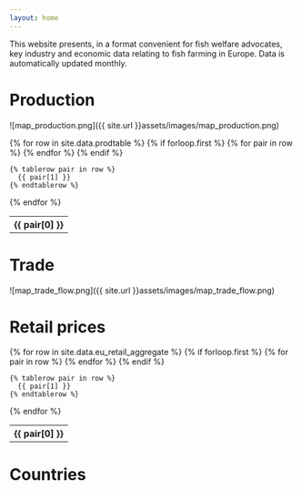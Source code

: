 ```yaml
---
layout: home
---
```


This website presents, in a format convenient for fish welfare advocates, key industry and economic data relating to fish farming in Europe. Data is automatically updated monthly.

# Production
![map_production.png]({{ site.url }}assets/images/map_production.png)  

<table align="center">
  {% for row in site.data.prodtable %}
    {% if forloop.first %}
    <tr>
      {% for pair in row %}
        <th>{{ pair[0] }}</th>
      {% endfor %}
    </tr>
    {% endif %}

    {% tablerow pair in row %}
      {{ pair[1] }}
    {% endtablerow %}
  {% endfor %}
</table>

# Trade
![map_trade_flow.png]({{ site.url }}assets/images/map_trade_flow.png)  

# Retail prices

<table>
  {% for row in site.data.eu_retail_aggregate %}
    {% if forloop.first %}
    <tr>
      {% for pair in row %}
        <th>{{ pair[0] }}</th>
      {% endfor %}
    </tr>
    {% endif %}

    {% tablerow pair in row %}
      {{ pair[1] }}
    {% endtablerow %}
  {% endfor %}
</table>


# Countries
